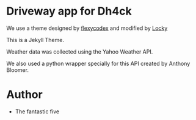 # Driveway app for Dh4ck

We use a theme designed by [flexycodex](https://themeforest.net/item/flexyvcard-responsive-vcard-template-/7158750) and modified by [Locky](https://github.com/junlulocky)

This is a Jekyll Theme.

Weather data was collected using the Yahoo Weather API.  

We also used a python wrapper specially for this API created by Anthony Bloomer.

# Author

- The fantastic five
